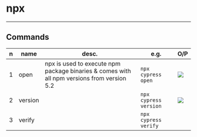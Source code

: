 # npx

---

## Commands
|n|name|desc.|e.g.|O/P|
|-|----|-----|----|---|
|1|open|npx is used to execute npm package binaries & comes with all npm versions from version 5.2|`npx cypress open`|<img src="https://i.imgur.com/RwAgBbx.png">|
|2|version||`npx cypress version`|<img src="https://i.imgur.com/57kD8wu.png">|
|3|verify||`npx cypress verify`|
